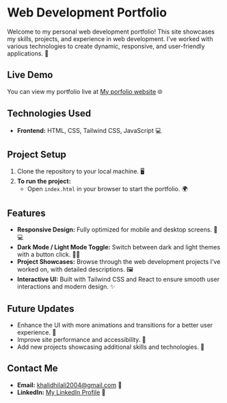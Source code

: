 # Web Development Portfolio

Welcome to my personal web development portfolio! This site showcases my skills, projects, and experience in web development. I’ve worked with various technologies to create dynamic, responsive, and user-friendly applications. 🚀

## Live Demo
You can view my portfolio live at [My porfolio website](https://nightmarejx.github.io/Portfolio/) 🌐

## Technologies Used
- **Frontend:** HTML, CSS, Tailwind CSS, JavaScript 💻


## Project Setup

1. Clone the repository to your local machine. 🖥️
2. **To run the project:**
    - Open `index.html` in your browser to start the portfolio. 🌍

## Features
- **Responsive Design:** Fully optimized for mobile and desktop screens. 📱💻
- **Dark Mode / Light Mode Toggle:** Switch between dark and light themes with a button click. 🌙🌞
- **Project Showcases:** Browse through the web development projects I’ve worked on, with detailed descriptions. 🖼️
- **Interactive UI:** Built with Tailwind CSS and React to ensure smooth user interactions and modern design. ✨

## Future Updates
- Enhance the UI with more animations and transitions for a better user experience. 🎨
- Improve site performance and accessibility. 🚀
- Add new projects showcasing additional skills and technologies. 🔧

## Contact Me
- **Email:** khalidhilali2004@gmail.com 📧
- **LinkedIn:** [My LinkedIn Profile](www.linkedin.com/in/khalidelhilali) 🔗

